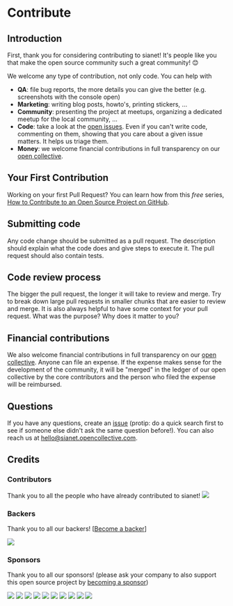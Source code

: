 # Contribute

## Introduction

First, thank you for considering contributing to sianet! It's people like you that make the open source community such a great community! 😊

We welcome any type of contribution, not only code. You can help with 
- **QA**: file bug reports, the more details you can give the better (e.g. screenshots with the console open)
- **Marketing**: writing blog posts, howto's, printing stickers, ...
- **Community**: presenting the project at meetups, organizing a dedicated meetup for the local community, ...
- **Code**: take a look at the [open issues](issues). Even if you can't write code, commenting on them, showing that you care about a given issue matters. It helps us triage them.
- **Money**: we welcome financial contributions in full transparency on our [open collective](https://opencollective.com/sianet).

## Your First Contribution

Working on your first Pull Request? You can learn how from this *free* series, [How to Contribute to an Open Source Project on GitHub](https://egghead.io/series/how-to-contribute-to-an-open-source-project-on-github).

## Submitting code

Any code change should be submitted as a pull request. The description should explain what the code does and give steps to execute it. The pull request should also contain tests.

## Code review process

The bigger the pull request, the longer it will take to review and merge. Try to break down large pull requests in smaller chunks that are easier to review and merge.
It is also always helpful to have some context for your pull request. What was the purpose? Why does it matter to you?

## Financial contributions

We also welcome financial contributions in full transparency on our [open collective](https://opencollective.com/sianet).
Anyone can file an expense. If the expense makes sense for the development of the community, it will be "merged" in the ledger of our open collective by the core contributors and the person who filed the expense will be reimbursed.

## Questions

If you have any questions, create an [issue](issue) (protip: do a quick search first to see if someone else didn't ask the same question before!).
You can also reach us at hello@sianet.opencollective.com.

## Credits

### Contributors

Thank you to all the people who have already contributed to sianet!
<a href="graphs/contributors"><img src="https://opencollective.com/sianet/contributors.svg?width=890" /></a>


### Backers

Thank you to all our backers! [[Become a backer](https://opencollective.com/sianet#backer)]

<a href="https://opencollective.com/sianet#backers" target="_blank"><img src="https://opencollective.com/sianet/backers.svg?width=890"></a>


### Sponsors

Thank you to all our sponsors! (please ask your company to also support this open source project by [becoming a sponsor](https://opencollective.com/sianet#sponsor))

<a href="https://opencollective.com/sianet/sponsor/0/website" target="_blank"><img src="https://opencollective.com/sianet/sponsor/0/avatar.svg"></a>
<a href="https://opencollective.com/sianet/sponsor/1/website" target="_blank"><img src="https://opencollective.com/sianet/sponsor/1/avatar.svg"></a>
<a href="https://opencollective.com/sianet/sponsor/2/website" target="_blank"><img src="https://opencollective.com/sianet/sponsor/2/avatar.svg"></a>
<a href="https://opencollective.com/sianet/sponsor/3/website" target="_blank"><img src="https://opencollective.com/sianet/sponsor/3/avatar.svg"></a>
<a href="https://opencollective.com/sianet/sponsor/4/website" target="_blank"><img src="https://opencollective.com/sianet/sponsor/4/avatar.svg"></a>
<a href="https://opencollective.com/sianet/sponsor/5/website" target="_blank"><img src="https://opencollective.com/sianet/sponsor/5/avatar.svg"></a>
<a href="https://opencollective.com/sianet/sponsor/6/website" target="_blank"><img src="https://opencollective.com/sianet/sponsor/6/avatar.svg"></a>
<a href="https://opencollective.com/sianet/sponsor/7/website" target="_blank"><img src="https://opencollective.com/sianet/sponsor/7/avatar.svg"></a>
<a href="https://opencollective.com/sianet/sponsor/8/website" target="_blank"><img src="https://opencollective.com/sianet/sponsor/8/avatar.svg"></a>
<a href="https://opencollective.com/sianet/sponsor/9/website" target="_blank"><img src="https://opencollective.com/sianet/sponsor/9/avatar.svg"></a>

<!-- This `CONTRIBUTING.md` is based on @nayafia's template https://github.com/nayafia/contributing-template -->